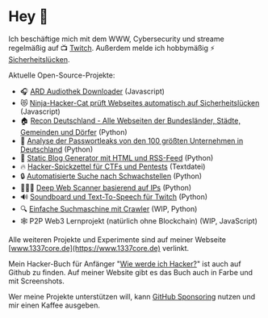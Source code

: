 # Hey 👋

Ich beschäftige mich mit dem WWW, Cybersecurity und streame regelmäßig 
auf 📺  [Twitch](https://www.twitch.tv/leetcore).
Außerdem melde ich hobbymäßig ⚡️ [Sicherheitslücken](https://www.1337core.de/hacks.htm).

Aktuelle Open-Source-Projekte:
			<ul>
	<li>🎧 <a href="https://github.com/Leetcore/audiothek-downloader">ARD Audiothek Downloader</a> (Javascript)</li>
				<li>😻 <a href="https://github.com/Leetcore/ninja-hacker-cat">Ninja-Hacker-Cat prüft Webseites automatisch auf Sicherheitslücken</a> (Javascript)</li>
				<li>🏠 <a href="https://github.com/Leetcore/recon-deutschland">Recon Deutschland - Alle Webseiten der Bundesländer, Städte, Gemeinden und Dörfer</a> (Python)</li>
				<li>🔑 <a href="https://github.com/Leetcore/password-leaks">Analyse der Passwortleaks von den 100 größten Unternehmen in Deutschland</a> (Python)</li>
				<li>📝 <a href="https://github.com/Leetcore/python-blog-generator">Static Blog Generator mit HTML und RSS-Feed</a> (Python)</li>
				<li>🔥 <a href="https://github.com/Leetcore/1337-observer">Hacker-Spickzettel für CTFs und Pentests</a> (Textdatei)</li>
				<li>🔒 <a href="https://github.com/Leetcore/vulnscanner-simple">Automatisierte Suche nach Schwachstellen</a> (Python)</li>
				<li>🕵🏻‍♂️ <a href="https://github.com/Leetcore/deepweb">Deep Web Scanner basierend auf IPs</a> (Python)</li>
				<li>🔊 <a href="https://github.com/Leetcore/twitch-soundboard">Soundboard und Text-To-Speech für Twitch</a> (Python)</li>
				<li>🔍 <a href="https://github.com/Leetcore/go-fiffy">Einfache Suchmaschine mit Crawler</a> (WIP, Python)</li>
				<li>🕸 P2P Web3 Lernprojekt (natürlich ohne Blockchain) (WIP, JavaScript)</li>
			</ul>

Alle weiteren Projekte und Experimente sind auf meiner Webseite 
[www.1337core.de](https://www.1337core.de) verlinkt.

Mein Hacker-Buch für Anfänger 
"[Wie werde ich Hacker?](https://github.com/Leetcore/wie-werde-ich-hacker)" 
ist auch auf Github zu finden. Auf meiner Website gibt es das Buch auch in 
Farbe und mit Screenshots.

Wer meine Projekte unterstützen will, kann <a href="https://github.com/sponsors/Leetcore">GitHub Sponsoring</a> 
nutzen und mir einen Kaffee ausgeben.

